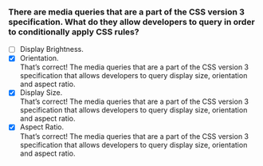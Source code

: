 ### There are media queries that are a part of the CSS version 3 specification. What do they allow developers to query in order to conditionally apply CSS rules?

- [ ] Display Brightness.
- [x] Orientation. <br>
      That’s correct! The media queries that are a part of the CSS version 3 specification that allows developers to query display size, orientation and aspect ratio.
- [x] Display Size. <br>
      That’s correct! The media queries that are a part of the CSS version 3 specification that allows developers to query display size, orientation and aspect ratio.
- [x] Aspect Ratio. <br>
      That’s correct! The media queries that are a part of the CSS version 3 specification that allows developers to query display size, orientation and aspect ratio.
